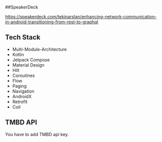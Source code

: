##SpeakerDeck

https://speakerdeck.com/tekinarslan/enhancing-network-communication-in-android-transitioning-from-rest-to-graphql

## Tech Stack

* Multi-Module-Architecture
* Kotlin
* Jetpack Compose
* Material Design
* Hilt 
* Coroutines
* Flow
* Paging
* Navigation
* AndroidX
* Retrofit
* Coil

## TMBD API
You have to add TMBD api key. 
